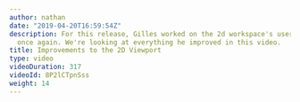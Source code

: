 ```yaml
---
author: nathan
date: "2019-04-20T16:59:54Z"
description: For this release, Gilles worked on the 2d workspace's user experience
  once again. We're looking at everything he improved in this video.
title: Improvements to the 2D Viewport
type: video
videoDuration: 317
videoId: 8P2lCTpnSss
weight: 14
---
```


